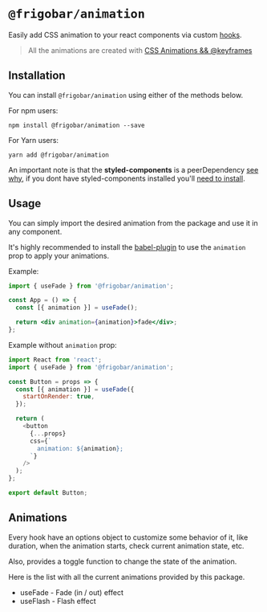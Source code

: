 # `@frigobar/animation`

Easily add CSS animation to your react components via custom
[hooks](https://reactjs.org/docs/hooks-custom.html).

> All the animations are created with
> [CSS Animations && @keyframes](https://developer.mozilla.org/en-US/docs/Web/CSS/animation)

## Installation

You can install `@frigobar/animation` using either of the methods below.

For npm users:

```shell
npm install @frigobar/animation --save
```

For Yarn users:

```shell
yarn add @frigobar/animation
```

An important note is that the **styled-components** is a peerDependency
[see why](https://styled-components.com/docs/faqs#i-am-a-library-author-should-i-bundle-styledcomponents-with-my-library), if
you dont have styled-components installed you'll
[need to install](https://styled-components.com/docs/basics#installation).

## Usage

You can simply import the desired animation from the package and use it in any
component.

It's highly recommended to install the [babel-plugin](https://github.com/frigobar/frigobar/tree/master/packages/babel-plugin)
to use the `animation` prop to apply your animations.

Example:

```jsx
import { useFade } from '@frigobar/animation';

const App = () => {
  const [{ animation }] = useFade();

  return <div animation={animation}>fade</div>;
};
```

Example without `animation` prop:

```javascript
import React from 'react';
import { useFade } from '@frigobar/animation';

const Button = props => {
  const [{ animation }] = useFade({
    startOnRender: true,
  });

  return (
    <button
      {...props}
      css={`
        animation: ${animation};
      `}
    />
  );
};

export default Button;
```

## Animations

Every hook have an options object to customize some behavior of it, like
duration, when the animation starts, check current animation state, etc.

Also, provides a toggle function to change the state of the animation.

Here is the list with all the current animations provided by this package.

- useFade - Fade (in / out) effect
- useFlash - Flash effect
